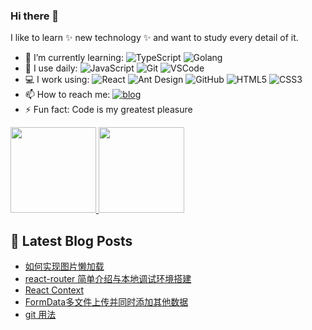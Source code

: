 <!--
**yanxiaolazy/yanxiaolazy** is a ✨ _special_ ✨ repository because its `README.md` (this file) appears on your GitHub profile.

Here are some ideas to get you started:

- 🔭 I’m currently working on ...
- 🌱 I’m currently learning ...
- 👯 I’m looking to collaborate on ...
- 🤔 I’m looking for help with ...
- 💬 Ask me about ...
- 📫 How to reach me: ...
- 😄 Pronouns: ...
- ⚡ Fun fact: ...
-->

### Hi there 👋

I like to learn ✨ new technology ✨ and want to study every detail of it.


- 🌱 I’m currently learning:
  ![TypeScript](https://img.shields.io/badge/-TypeScript-%23dfe6e9?style=plastic&logo=typescript)
  ![Golang](https://img.shields.io/badge/-Golang-%23ffffff?style=plastic&logo=go)
- 🚀 I use daily:
  ![JavaScript](https://img.shields.io/badge/-JavaScript-black?style=plastic&logo=javascript)
  ![Git](https://img.shields.io/badge/-Git-%23636e72?style=plastic&logo=git)
  ![VSCode](https://img.shields.io/badge/-VS%20Code-blue?style=plastic&logo=visual-studio-code)
- 💻 I work using:
  ![React](https://img.shields.io/badge/-React-181717?style=plastic&logo=react)
  ![Ant Design](https://img.shields.io/badge/-Ant%20Design-%230984e3?style=plastic&logo=ant-design)
  ![GitHub](https://img.shields.io/badge/-GitHub-181717?style=plastic&logo=github)
  ![HTML5](https://img.shields.io/badge/-HTML5-E34F26?style=plastic&logo=html5&logoColor=white)
  ![CSS3](https://img.shields.io/badge/-CSS3-1572B6?style=plastic&logo=css3)
- 📫 How to reach me: 
  [![blog](https://img.shields.io/badge/-Blog-success?style=plastic)](https://yanxiaolazy.github.io)
- ⚡ Fun fact: Code is my greatest pleasure

<a href="https://github.com/yanxiaolazy">
<img align="GitHub Stats" height="137px" src="https://github-readme-stats.vercel.app/api?username=yanxiaolazy&hide_title=true&hide_border=true&show_icons=true&include_all_commits=true&line_height=21&theme=vue-dark&border_radius=0" />
</a><a href="https://github.com/yanxiaolazy/yanxiaolazy">
  <img align="Top Langs" height="137px" src="https://github-readme-stats.vercel.app/api/top-langs/?username=yanxiaolazy&hide_title=true&hide_border=true&layout=compact&theme=vue-dark&border_radius=0" />
</a>

## 📕 Latest Blog Posts

<!-- BLOG-POST-LIST:START -->
- [如何实现图片懒加载](https://yanxiaolazy.github.io/2022/01/08/%E5%A6%82%E4%BD%95%E5%AE%9E%E7%8E%B0%E5%9B%BE%E7%89%87%E6%87%92%E5%8A%A0%E8%BD%BD/)
- [react-router 简单介绍与本地调试环境搭建](https://yanxiaolazy.github.io/2021/09/29/react-router%E6%9C%AC%E5%9C%B0%E8%B0%83%E8%AF%95%E7%8E%AF%E5%A2%83%E6%90%AD%E5%BB%BA/)
- [React Context](https://yanxiaolazy.github.io/2021/09/23/React%E4%B9%8BContext/)
- [FormData多文件上传并同时添加其他数据](https://yanxiaolazy.github.io/2021/09/10/FormData%E5%A4%9A%E6%96%87%E4%BB%B6%E4%B8%8A%E4%BC%A0%E5%B9%B6%E5%90%8C%E6%97%B6%E6%B7%BB%E5%8A%A0%E5%85%B6%E4%BB%96%E6%95%B0%E6%8D%AE/)
- [git 用法](https://yanxiaolazy.github.io/2021/07/15/git-%E7%94%A8%E6%B3%95/)
<!-- BLOG-POST-LIST:END -->
